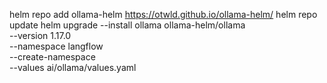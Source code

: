 helm repo add ollama-helm https://otwld.github.io/ollama-helm/
helm repo update
helm upgrade --install ollama ollama-helm/ollama \
  --version 1.17.0 \
  --namespace langflow \
  --create-namespace \
  --values ai/ollama/values.yaml
